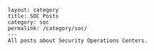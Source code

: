      layout: category
     title: SOC Posts
     category: soc
     permalink: /category/soc/
     ---
     All posts about Security Operations Centers.
